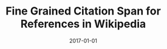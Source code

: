 ---
title: "Fine Grained Citation Span for References in Wikipedia"
collection: publications
permalink: /publication/2017-DBLP_conf_emnlp_FetahuMA17
date: 2017-01-01
venue: 'Proceedings of the 2017 Conference on Empirical Methods in Natural Language Processing, EMNLP 2017, Copenhagen, Denmark, September 9-11, 2017'
---